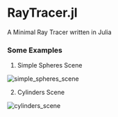 # RayTracer.jl

A Minimal Ray Tracer written in Julia

### Some Examples

1. Simple Spheres Scene

![simple_spheres_scene](https://raw.githubusercontent.com/avik-pal/RayTracer.jl/master/assets/simple_spheres_scene.jpg)

2. Cylinders Scene

![cylinders_scene](https://raw.githubusercontent.com/avik-pal/RayTracer.jl/master/assets/cylinder_scene.jpg)
